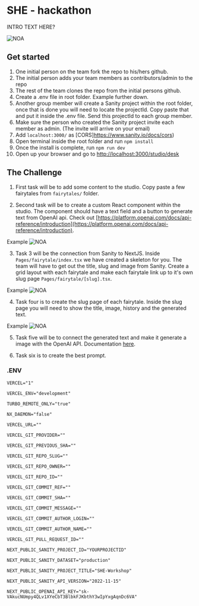 # SHE - hackathon

INTRO TEXT HERE?

![NOA](https://www.sympa.com/hubfs/Noa%20logo%20grey.png)
## Get started

1. One initial person on the team fork the repo to his/hers github.
2. The initial person adds your team members as contributors/admin to the repo
3. The rest of the team clones the repo from the initial persons github.
4. Create a .env file in root folder. Example further down.
5. Another group member will create a Sanity project within the root folder, once that is done you will need to locate the projectId. Copy paste that and put it inside the .env file. Send this projectId to each group member.
6. Make sure the person who created the Sanity project invite each member as admin. (The invite will arrive on your email)
8. Add  `localhost:3000/` as  [CORS]https://www.sanity.io/docs/cors)
9. Open terminal inside the root folder and run `npm install`
10. Once the install is complete, run `npm run dev`
13.  Open up your browser and go to  [http://localhost:3000/studio/desk](http://localhost:3000/studio)


## The Challenge

1.  First task will be to add some content to the studio. Copy paste a few fairytales from `fairytales/` folder. 

2. Second task will be to create a custom React component within the studio. The component should have a text field and a button to generate text from OpenAI api. Check out [https://platform.openai.com/docs/api-reference/introduction](https://platform.openai.com/docs/api-reference/introduction).

Example
![NOA](https://www.linkpicture.com/q/Screenshot-2023-04-13-at-20.28.59.png)



3. Task 3 will be the connection from Sanity to NextJS. Inside `Pages/fairytale/index.tsx` we have created a skeleton for you. The team will have to get out the title, slug and image from Sanity. Create a grid layout with each fairytale and make each fairytale link up to it's own slug page `Pages/fairytale/[slug].tsx`.

Example
![NOA](https://www.linkpicture.com/q/Screenshot-2023-04-13-at-20.36.17.png)


4. Task four is to create the slug page of each fairytale.  Inside the slug page you will need to show the title, image, history and the generated text. 

Example
![NOA](https://www.linkpicture.com/q/Screenshot-2023-04-13-at-20.44.14.png)

5. Task five will be to connect the generated text and make it generate a image with the OpenAI API. Documentation [here](https://platform.openai.com/docs/guides/images).


6. Task six is to create the best prompt. 



### .ENV

    VERCEL="1"
    
    VERCEL_ENV="development"
    
    TURBO_REMOTE_ONLY="true"
    
    NX_DAEMON="false"
    
    VERCEL_URL=""
    
    VERCEL_GIT_PROVIDER=""
    
    VERCEL_GIT_PREVIOUS_SHA=""
    
    VERCEL_GIT_REPO_SLUG=""
    
    VERCEL_GIT_REPO_OWNER=""
    
    VERCEL_GIT_REPO_ID=""
    
    VERCEL_GIT_COMMIT_REF=""
    
    VERCEL_GIT_COMMIT_SHA=""
    
    VERCEL_GIT_COMMIT_MESSAGE=""
    
    VERCEL_GIT_COMMIT_AUTHOR_LOGIN=""
    
    VERCEL_GIT_COMMIT_AUTHOR_NAME=""
    
    VERCEL_GIT_PULL_REQUEST_ID=""
    
    NEXT_PUBLIC_SANITY_PROJECT_ID="YOURPROJECTID"
    
    NEXT_PUBLIC_SANITY_DATASET="production"
    
    NEXT_PUBLIC_SANITY_PROJECT_TITLE="SHE-Workshop"
    
    NEXT_PUBLIC_SANITY_API_VERSION="2022-11-15"
    
    NEXT_PUBLIC_OPENAI_API_KEY="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" 
